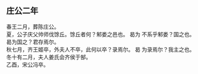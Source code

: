 ## 庄公二年
春王二月，葬陈庄公。  
夏，公子庆父帅师伐馀丘。馀丘者何？邾娄之邑也。 曷为
不系乎邾娄？国之也。 曷为国之？君存焉尔。  
秋七月，齐王姬卒，外夫人不卒，此何以卒？录焉尔。 曷
为录焉尔？我主之也。  
冬十有二月，夫人姜氏会齐侯于郜。  
乙酉，宋公冯卒。  

